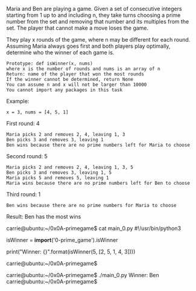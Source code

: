 Maria and Ben are playing a game. Given a set of consecutive integers starting from 1 up to and including n, they take turns choosing a prime number from the set and removing that number and its multiples from the set. The player that cannot make a move loses the game.

They play x rounds of the game, where n may be different for each round. Assuming Maria always goes first and both players play optimally, determine who the winner of each game is.

    Prototype: def isWinner(x, nums)
    where x is the number of rounds and nums is an array of n
    Return: name of the player that won the most rounds
    If the winner cannot be determined, return None
    You can assume n and x will not be larger than 10000
    You cannot import any packages in this task

Example:

    x = 3, nums = [4, 5, 1]

First round: 4

    Maria picks 2 and removes 2, 4, leaving 1, 3
    Ben picks 3 and removes 3, leaving 1
    Ben wins because there are no prime numbers left for Maria to choose

Second round: 5

    Maria picks 2 and removes 2, 4, leaving 1, 3, 5
    Ben picks 3 and removes 3, leaving 1, 5
    Maria picks 5 and removes 5, leaving 1
    Maria wins because there are no prime numbers left for Ben to choose

Third round: 1

    Ben wins because there are no prime numbers for Maria to choose

Result: Ben has the most wins

carrie@ubuntu:~/0x0A-primegame$ cat main_0.py
#!/usr/bin/python3

isWinner = __import__('0-prime_game').isWinner


print("Winner: {}".format(isWinner(5, [2, 5, 1, 4, 3])))

carrie@ubuntu:~/0x0A-primegame$

carrie@ubuntu:~/0x0A-primegame$ ./main_0.py
Winner: Ben
carrie@ubuntu:~/0x0A-primegame$
